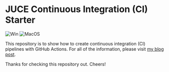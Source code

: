 # JUCE Continuous Integration (CI) Starter

![Win](https://github.com/maxwellmattryan/juce-ci-starter/workflows/juce-ci-starter-win/badge.svg)
![MacOS](https://github.com/maxwellmattryan/juce-ci-starter/workflows/juce-ci-starter-mac/badge.svg)

This repository is to show how to create continuous integration (CI) pipelines with GitHub Actions. For all of the information, please visit [my blog post](https://mattmaxwell.dev/blog/posts/3/creating-a-continuous-integration-ci-pipeline-for-juce-plugins).

Thanks for checking this repository out. Cheers!